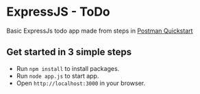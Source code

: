 # ExpressJS - ToDo

Basic ExpressJs todo app made from steps in [Postman Quickstart](https://quickstarts.postman.com/guide/express/index.html#0)

## Get started in 3 simple steps

* Run `npm install` to install packages.
* Run `node app.js` to start app.
* Open `http://localhost:3000` in your browser.